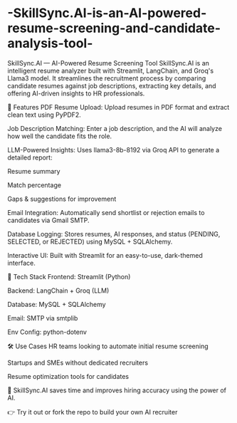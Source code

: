 # -SkillSync.AI-is-an-AI-powered-resume-screening-and-candidate-analysis-tool-
 SkillSync.AI — AI-Powered Resume Screening Tool
SkillSync.AI is an intelligent resume analyzer built with Streamlit, LangChain, and Groq's Llama3 model. It streamlines the recruitment process by comparing candidate resumes against job descriptions, extracting key details, and offering AI-driven insights to HR professionals.

🚀 Features
PDF Resume Upload: Upload resumes in PDF format and extract clean text using PyPDF2.

Job Description Matching: Enter a job description, and the AI will analyze how well the candidate fits the role.

LLM-Powered Insights: Uses llama3-8b-8192 via Groq API to generate a detailed report:

Resume summary

Match percentage

Gaps & suggestions for improvement

Email Integration: Automatically send shortlist or rejection emails to candidates via Gmail SMTP.

Database Logging: Stores resumes, AI responses, and status (PENDING, SELECTED, or REJECTED) using MySQL + SQLAlchemy.

Interactive UI: Built with Streamlit for an easy-to-use, dark-themed interface.

🔧 Tech Stack
Frontend: Streamlit (Python)

Backend: LangChain + Groq (LLM)

Database: MySQL + SQLAlchemy

Email: SMTP via smtplib

Env Config: python-dotenv

🛠 Use Cases
HR teams looking to automate initial resume screening

Startups and SMEs without dedicated recruiters

Resume optimization tools for candidates

🎯 SkillSync.AI saves time and improves hiring accuracy using the power of AI.

👉 Try it out or fork the repo to build your own AI recruiter
